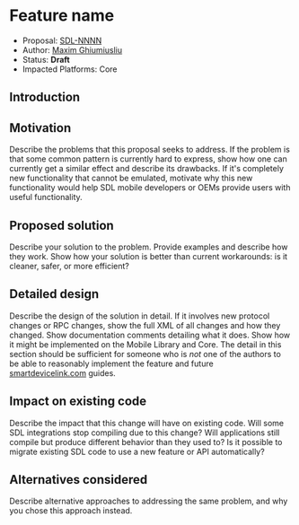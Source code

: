 # Feature name

* Proposal: [SDL-NNNN](nnnn-sdl-refactoring.md)
* Author: [Maxim Ghiumiusliu](https://github.com/smartdevicelink/mghiumiusliu)
* Status: **Draft**
* Impacted Platforms: Core

## Introduction



## Motivation

Describe the problems that this proposal seeks to address. If the problem is that some common pattern is currently hard to express, show how one can currently get a similar effect and describe its drawbacks. If it's completely new functionality that cannot be emulated, motivate why this new functionality would help SDL mobile developers or OEMs provide users with useful functionality.

## Proposed solution

Describe your solution to the problem. Provide examples and describe how they work. Show how your solution is better than current workarounds: is it cleaner, safer, or more efficient?

## Detailed design

Describe the design of the solution in detail. If it involves new protocol changes or RPC changes, show the full XML of all changes and how they changed. Show documentation comments detailing what it does. Show how it might be implemented on the Mobile Library and Core. The detail in this section should be sufficient for someone who is *not* one of the authors to be able to reasonably implement the feature and future [smartdevicelink.com](https://www.smartdevicelink.com) guides.

## Impact on existing code

Describe the impact that this change will have on existing code. Will some SDL integrations stop compiling due to this change? Will applications still compile but produce different behavior than they used to? Is it possible to migrate existing SDL code to use a new feature or API automatically?

## Alternatives considered

Describe alternative approaches to addressing the same problem, and why you chose this approach instead.
